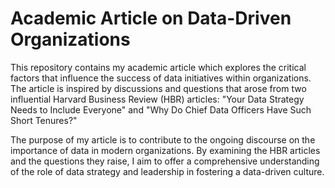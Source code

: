 # Academic Article on Data-Driven Organizations

This repository contains my academic article which explores the critical factors that influence the success of data initiatives within organizations. The article is inspired by discussions and questions that arose from two influential Harvard Business Review (HBR) articles: "Your Data Strategy Needs to Include Everyone" and "Why Do Chief Data Officers Have Such Short Tenures?"

The purpose of my article is to contribute to the ongoing discourse on the importance of data in modern organizations. By examining the HBR articles and the questions they raise, I aim to offer a comprehensive understanding of the role of data strategy and leadership in fostering a data-driven culture.
